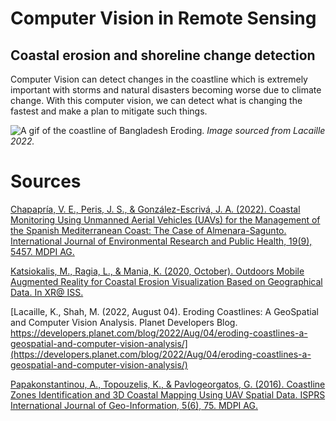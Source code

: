 # Computer Vision in Remote Sensing
## Coastal erosion and shoreline change detection

Computer Vision can detect changes in the coastline which is extremely important with storms and natural disasters becoming worse due to climate change. With this computer vision, we can detect what is changing the fastest and make a plan to mitigate such things.

![A gif of the coastline of Bangladesh Eroding.](https://developers.planet.com/blog/2022/Aug/04/eroding-coastlines-a-geospatial-and-computer-vision-analysis/images/20220804/Bangladesh-land-loss-animation.gif "Bangladesh Erosion")
*Image sourced from Lacaille 2022.*

# Sources
[Chapapría, V. E., Peris, J. S., & González-Escrivá, J. A. (2022). Coastal Monitoring Using Unmanned Aerial Vehicles (UAVs) for the Management of the Spanish Mediterranean Coast: The Case of Almenara-Sagunto. International Journal of Environmental Research and Public Health, 19(9), 5457. MDPI AG.](https://www.mdpi.com/1660-4601/19/9/5457)


[Katsiokalis, M., Ragia, L., & Mania, K. (2020, October). Outdoors Mobile Augmented Reality for Coastal Erosion Visualization Based on Geographical Data. In XR@ ISS.](http://surreal.tuc.gr/wp-content/uploads/2022/06/Outdoors-Mobile-Augmented-Reality-for-Coastal-Erosion.pdf)


[Lacaille, K., Shah, M. (2022, August 04). Eroding Coastlines: A GeoSpatial and Computer Vision Analysis. Planet Developers Blog. https://developers.planet.com/blog/2022/Aug/04/eroding-coastlines-a-geospatial-and-computer-vision-analysis/](https://developers.planet.com/blog/2022/Aug/04/eroding-coastlines-a-geospatial-and-computer-vision-analysis/)


[Papakonstantinou, A., Topouzelis, K., & Pavlogeorgatos, G. (2016). Coastline Zones Identification and 3D Coastal Mapping Using UAV Spatial Data. ISPRS International Journal of Geo-Information, 5(6), 75. MDPI AG.](https://www.mdpi.com/2220-9964/5/6/75)


